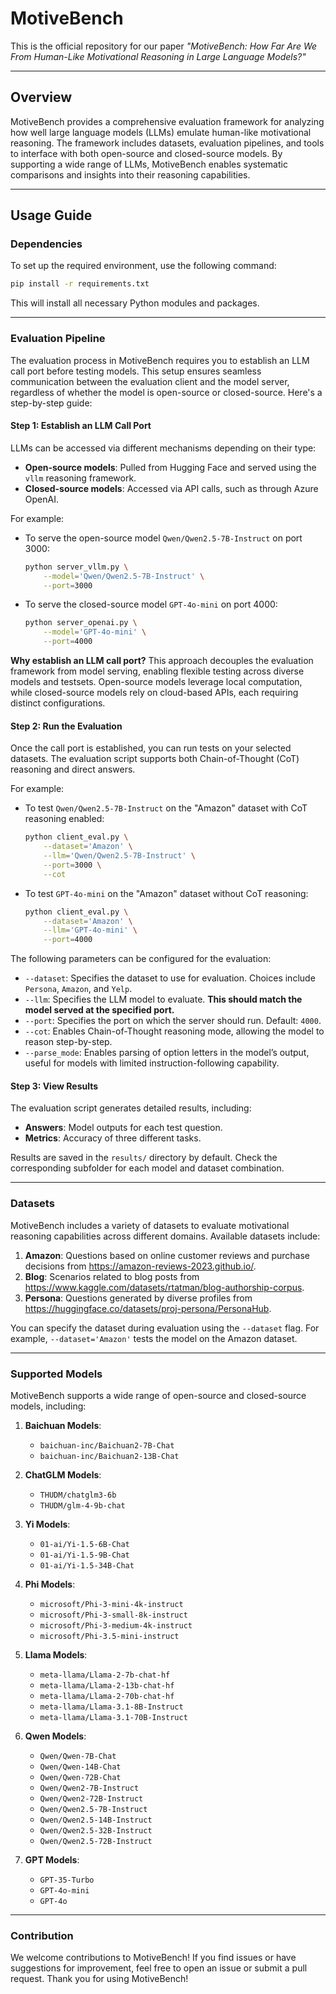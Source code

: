 # MotiveBench
This is the official repository for our paper *"MotiveBench: How Far Are We From Human-Like Motivational Reasoning in Large Language Models?"*

---

## Overview
MotiveBench provides a comprehensive evaluation framework for analyzing how well large language models (LLMs) emulate human-like motivational reasoning. The framework includes datasets, evaluation pipelines, and tools to interface with both open-source and closed-source models. By supporting a wide range of LLMs, MotiveBench enables systematic comparisons and insights into their reasoning capabilities.

---

## Usage Guide

### Dependencies
To set up the required environment, use the following command:
```bash
pip install -r requirements.txt
```
This will install all necessary Python modules and packages.

---

### Evaluation Pipeline
The evaluation process in MotiveBench requires you to establish an LLM call port before testing models. This setup ensures seamless communication between the evaluation client and the model server, regardless of whether the model is open-source or closed-source. Here's a step-by-step guide:

#### Step 1: Establish an LLM Call Port
LLMs can be accessed via different mechanisms depending on their type:
- **Open-source models**: Pulled from Hugging Face and served using the `vllm` reasoning framework.
- **Closed-source models**: Accessed via API calls, such as through Azure OpenAI.

For example:

- To serve the open-source model `Qwen/Qwen2.5-7B-Instruct` on port 3000:
  ```bash
  python server_vllm.py \
      --model='Qwen/Qwen2.5-7B-Instruct' \
      --port=3000
  ```

- To serve the closed-source model `GPT-4o-mini` on port 4000:
  ```bash
  python server_openai.py \
      --model='GPT-4o-mini' \
      --port=4000
  ```

**Why establish an LLM call port?**
This approach decouples the evaluation framework from model serving, enabling flexible testing across diverse models and testsets. Open-source models leverage local computation, while closed-source models rely on cloud-based APIs, each requiring distinct configurations.

#### Step 2: Run the Evaluation
Once the call port is established, you can run tests on your selected datasets. The evaluation script supports both Chain-of-Thought (CoT) reasoning and direct answers.

For example:

- To test `Qwen/Qwen2.5-7B-Instruct` on the "Amazon" dataset with CoT reasoning enabled:
  ```bash
  python client_eval.py \
      --dataset='Amazon' \
      --llm='Qwen/Qwen2.5-7B-Instruct' \
      --port=3000 \
      --cot
  ```

- To test `GPT-4o-mini` on the "Amazon" dataset without CoT reasoning:
  ```bash
  python client_eval.py \
      --dataset='Amazon' \
      --llm='GPT-4o-mini' \
      --port=4000
  ```

The following parameters can be configured for the evaluation:

- `--dataset`: Specifies the dataset to use for evaluation. Choices include `Persona`, `Amazon`, and `Yelp`.
- `--llm`: Specifies the LLM model to evaluate. **This should match the model served at the specified port.**
- `--port`: Specifies the port on which the server should run. Default: `4000`.
- `--cot`: Enables Chain-of-Thought reasoning mode, allowing the model to reason step-by-step.
- `--parse_mode`: Enables parsing of option letters in the model’s output, useful for models with limited instruction-following capability.

#### Step 3: View Results
The evaluation script generates detailed results, including:
- **Answers**: Model outputs for each test question.
- **Metrics**: Accuracy of three different tasks.

Results are saved in the `results/` directory by default. Check the corresponding subfolder for each model and dataset combination.

---

### Datasets
MotiveBench includes a variety of datasets to evaluate motivational reasoning capabilities across different domains. Available datasets include:

1. **Amazon**: Questions based on online customer reviews and purchase decisions from https://amazon-reviews-2023.github.io/.
2. **Blog**: Scenarios related to blog posts from https://www.kaggle.com/datasets/rtatman/blog-authorship-corpus.
3. **Persona**: Questions generated by diverse profiles from https://huggingface.co/datasets/proj-persona/PersonaHub.

You can specify the dataset during evaluation using the `--dataset` flag. For example, `--dataset='Amazon'` tests the model on the Amazon dataset.

---

### Supported Models
MotiveBench supports a wide range of open-source and closed-source models, including:

1. **Baichuan Models**:
   - `baichuan-inc/Baichuan2-7B-Chat`
   - `baichuan-inc/Baichuan2-13B-Chat`

2. **ChatGLM Models**:
   - `THUDM/chatglm3-6b`
   - `THUDM/glm-4-9b-chat`

3. **Yi Models**:
   - `01-ai/Yi-1.5-6B-Chat`
   - `01-ai/Yi-1.5-9B-Chat`
   - `01-ai/Yi-1.5-34B-Chat`

4. **Phi Models**:
   - `microsoft/Phi-3-mini-4k-instruct`
   - `microsoft/Phi-3-small-8k-instruct`
   - `microsoft/Phi-3-medium-4k-instruct`
   - `microsoft/Phi-3.5-mini-instruct`

5. **Llama Models**:
   - `meta-llama/Llama-2-7b-chat-hf`
   - `meta-llama/Llama-2-13b-chat-hf`
   - `meta-llama/Llama-2-70b-chat-hf`
   - `meta-llama/Llama-3.1-8B-Instruct`
   - `meta-llama/Llama-3.1-70B-Instruct`

6. **Qwen Models**:
   - `Qwen/Qwen-7B-Chat`
   - `Qwen/Qwen-14B-Chat`
   - `Qwen/Qwen-72B-Chat`
   - `Qwen/Qwen2-7B-Instruct`
   - `Qwen/Qwen2-72B-Instruct`
   - `Qwen/Qwen2.5-7B-Instruct`
   - `Qwen/Qwen2.5-14B-Instruct`
   - `Qwen/Qwen2.5-32B-Instruct`
   - `Qwen/Qwen2.5-72B-Instruct`

7. **GPT Models**:
   - `GPT-35-Turbo`
   - `GPT-4o-mini`
   - `GPT-4o`

---

### Contribution
We welcome contributions to MotiveBench! If you find issues or have suggestions for improvement, feel free to open an issue or submit a pull request. Thank you for using MotiveBench!